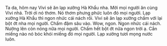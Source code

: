 Ta da, hôm nay Vivi sẽ ăn lạp xưởng Hà Khẩu nha. Mời mọi người ăn cùng Vivi nhá. Trời ơi nó thơm. Nó thơm phưng phức luôn đó mọi người. Lạp xưởng Hà Khẩu thì ngon nhức cái nách rồi. Vivi sẽ ăn lạp xưởng chấm với lại bột ớt nha mọi người. Chấm đậm sâu vào. Wow, ngon. Ngon nhức cái nách. Nướng lên còn nóng nữa mọi người. Chấm hết bột ớt nữa ngon trời ạ. Cắn miếng nào nó bóc khói miếng đó mọi người. Lạp xưởng tươi mọng nước luôn.